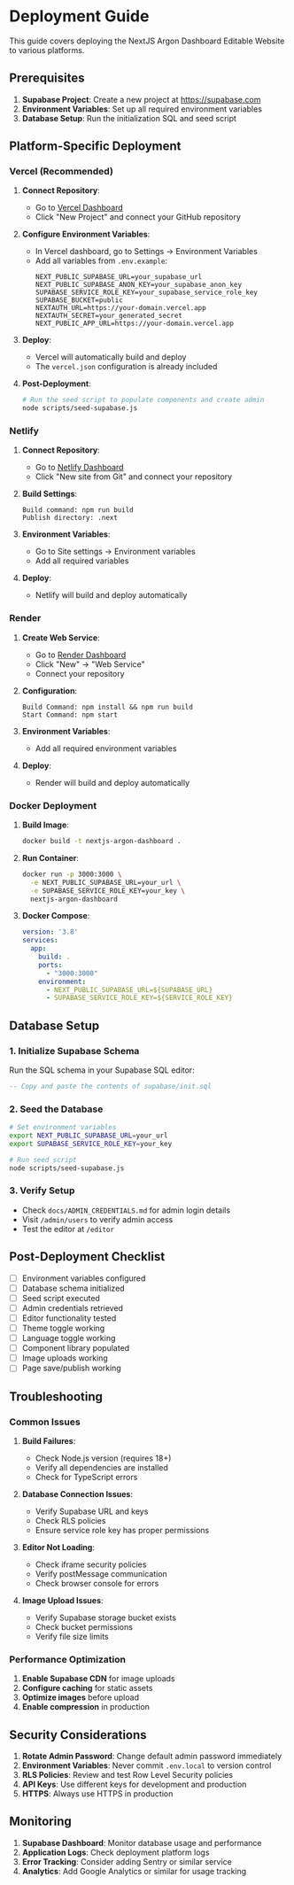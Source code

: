 # Deployment Guide

This guide covers deploying the NextJS Argon Dashboard Editable Website to various platforms.

## Prerequisites

1. **Supabase Project**: Create a new project at https://supabase.com
2. **Environment Variables**: Set up all required environment variables
3. **Database Setup**: Run the initialization SQL and seed script

## Platform-Specific Deployment

### Vercel (Recommended)

1. **Connect Repository**:
   - Go to [Vercel Dashboard](https://vercel.com/dashboard)
   - Click "New Project" and connect your GitHub repository

2. **Configure Environment Variables**:
   - In Vercel dashboard, go to Settings → Environment Variables
   - Add all variables from `.env.example`:
     ```
     NEXT_PUBLIC_SUPABASE_URL=your_supabase_url
     NEXT_PUBLIC_SUPABASE_ANON_KEY=your_supabase_anon_key
     SUPABASE_SERVICE_ROLE_KEY=your_supabase_service_role_key
     SUPABASE_BUCKET=public
     NEXTAUTH_URL=https://your-domain.vercel.app
     NEXTAUTH_SECRET=your_generated_secret
     NEXT_PUBLIC_APP_URL=https://your-domain.vercel.app
     ```

3. **Deploy**:
   - Vercel will automatically build and deploy
   - The `vercel.json` configuration is already included

4. **Post-Deployment**:
   ```bash
   # Run the seed script to populate components and create admin
   node scripts/seed-supabase.js
   ```

### Netlify

1. **Connect Repository**:
   - Go to [Netlify Dashboard](https://app.netlify.com)
   - Click "New site from Git" and connect your repository

2. **Build Settings**:
   ```
   Build command: npm run build
   Publish directory: .next
   ```

3. **Environment Variables**:
   - Go to Site settings → Environment variables
   - Add all required variables

4. **Deploy**:
   - Netlify will build and deploy automatically

### Render

1. **Create Web Service**:
   - Go to [Render Dashboard](https://dashboard.render.com)
   - Click "New" → "Web Service"
   - Connect your repository

2. **Configuration**:
   ```
   Build Command: npm install && npm run build
   Start Command: npm start
   ```

3. **Environment Variables**:
   - Add all required environment variables

4. **Deploy**:
   - Render will build and deploy automatically

### Docker Deployment

1. **Build Image**:
   ```bash
   docker build -t nextjs-argon-dashboard .
   ```

2. **Run Container**:
   ```bash
   docker run -p 3000:3000 \
     -e NEXT_PUBLIC_SUPABASE_URL=your_url \
     -e SUPABASE_SERVICE_ROLE_KEY=your_key \
     nextjs-argon-dashboard
   ```

3. **Docker Compose**:
   ```yaml
   version: '3.8'
   services:
     app:
       build: .
       ports:
         - "3000:3000"
       environment:
         - NEXT_PUBLIC_SUPABASE_URL=${SUPABASE_URL}
         - SUPABASE_SERVICE_ROLE_KEY=${SERVICE_ROLE_KEY}
   ```

## Database Setup

### 1. Initialize Supabase Schema

Run the SQL schema in your Supabase SQL editor:

```sql
-- Copy and paste the contents of supabase/init.sql
```

### 2. Seed the Database

```bash
# Set environment variables
export NEXT_PUBLIC_SUPABASE_URL=your_url
export SUPABASE_SERVICE_ROLE_KEY=your_key

# Run seed script
node scripts/seed-supabase.js
```

### 3. Verify Setup

- Check `docs/ADMIN_CREDENTIALS.md` for admin login details
- Visit `/admin/users` to verify admin access
- Test the editor at `/editor`

## Post-Deployment Checklist

- [ ] Environment variables configured
- [ ] Database schema initialized
- [ ] Seed script executed
- [ ] Admin credentials retrieved
- [ ] Editor functionality tested
- [ ] Theme toggle working
- [ ] Language toggle working
- [ ] Component library populated
- [ ] Image uploads working
- [ ] Page save/publish working

## Troubleshooting

### Common Issues

1. **Build Failures**:
   - Check Node.js version (requires 18+)
   - Verify all dependencies are installed
   - Check for TypeScript errors

2. **Database Connection Issues**:
   - Verify Supabase URL and keys
   - Check RLS policies
   - Ensure service role key has proper permissions

3. **Editor Not Loading**:
   - Check iframe security policies
   - Verify postMessage communication
   - Check browser console for errors

4. **Image Upload Issues**:
   - Verify Supabase storage bucket exists
   - Check bucket permissions
   - Verify file size limits

### Performance Optimization

1. **Enable Supabase CDN** for image uploads
2. **Configure caching** for static assets
3. **Optimize images** before upload
4. **Enable compression** in production

## Security Considerations

1. **Rotate Admin Password**: Change default admin password immediately
2. **Environment Variables**: Never commit `.env.local` to version control
3. **RLS Policies**: Review and test Row Level Security policies
4. **API Keys**: Use different keys for development and production
5. **HTTPS**: Always use HTTPS in production

## Monitoring

1. **Supabase Dashboard**: Monitor database usage and performance
2. **Application Logs**: Check deployment platform logs
3. **Error Tracking**: Consider adding Sentry or similar service
4. **Analytics**: Add Google Analytics or similar for usage tracking